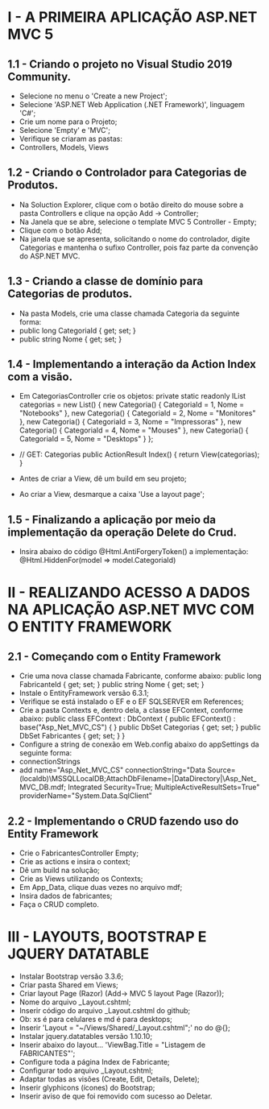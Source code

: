 # I - A PRIMEIRA APLICAÇÃO ASP.NET MVC 5
## 1.1 - Criando o projeto no Visual Studio 2019 Community.
- Selecione no menu o 'Create a new Project';
- Selecione 'ASP.NET Web Application (.NET Framework)', linguagem 'C#';
- Crie um nome para o Projeto;
- Selecione 'Empty' e 'MVC';
- Verifique se criaram as pastas:
- Controllers, Models, Views
## 1.2 - Criando o Controlador para Categorias de Produtos.
- Na Soluction Explorer, clique com o botão direito do mouse sobre a pasta Controllers e clique na opção Add -> Controller;
- Na Janela que se abre, selecione o template MVC 5 Controller - Empty;
- Clique com o botão Add;
- Na janela que se apresenta, solicitando o nome do controlador, digite Categorias e mantenha o sufixo Controller, pois faz parte da convenção do ASP.NET MVC.
## 1.3 - Criando a classe de domínio para Categorias de produtos.
- Na pasta Models, crie uma classe chamada Categoria da seguinte forma:
- public long CategoriaId { get; set; } 
- public string Nome { get; set; }
## 1.4 - Implementando a interação da Action Index com a visão.
- Em CategoriasController crie os objetos:
private static readonly IList<Categoria> categorias = new List<Categoria>()
{
   new Categoria()
   {
       CategoriaId = 1,
       Nome = "Notebooks"
   },
   new Categoria()
   {
       CategoriaId = 2,
       Nome = "Monitores"
   },
   new Categoria()
   {
       CategoriaId = 3,
       Nome = "Impressoras"
   },
   new Categoria()
   {
    CategoriaId = 4,
    Nome = "Mouses"
},
new Categoria()
{
    CategoriaId = 5,
    Nome = "Desktops"
}
};

- // GET: Categorias
public ActionResult Index()
{
   return View(categorias);
}
	
- Antes de criar a View, dê um build em seu projeto;
- Ao criar a View, desmarque a caixa 'Use a layout page';
## 1.5 - Finalizando a aplicação por meio da implementação da operação Delete do Crud.
- Insira abaixo do código @Html.AntiForgeryToken() a implementação: @Html.HiddenFor(model => model.CategoriaId)

# II - REALIZANDO ACESSO A DADOS NA APLICAÇÃO ASP.NET MVC COM O ENTITY FRAMEWORK
## 2.1 - Começando com o Entity Framework
- Crie uma nova classe chamada Fabricante, conforme abaixo:
public long FabricanteId { get; set; }
public string Nome { get; set; }
- Instale o EntityFramework versão 6.3.1;
- Verifique se está instalado o EF e o EF SQLSERVER em References;
- Crie a pasta Contexts e, dentro dela, a classe EFContext, conforme abaixo:
public class EFContext : DbContext
{
public EFContext() : base("Asp_Net_MVC_CS") { }
public DbSet<Categoria> Categorias { get; set; }
public DbSet<Fabricante> Fabricantes { get; set; }
}
- Configure a string de conexão em Web.config abaixo do appSettings da seguinte forma:
- connectionStrings
- add name="Asp_Net_MVC_CS" connectionString="Data Source=(localdb)\MSSQLLocalDB;AttachDbFilename=|DataDirectory|\Asp_Net_MVC_DB.mdf; Integrated Security=True; MultipleActiveResultSets=True" providerName="System.Data.SqlClient"
## 2.2 - Implementando o CRUD fazendo uso do Entity Framework
- Crie o FabricantesController Empty;
- Crie as actions e insira o context;
- Dê um build na solução;
- Crie as Views utilizando os Contexts;
- Em App_Data, clique duas vezes no arquivo mdf;
- Insira dados de fabricantes;
- Faça o CRUD completo.
# III - LAYOUTS, BOOTSTRAP E JQUERY DATATABLE
- Instalar Bootstrap versão 3.3.6;
- Criar pasta Shared em Views;
- Criar layout Page (Razor) (Add-> MVC 5 layout Page (Razor));
- Nome do arquivo _Layout.cshtml;
- Inserir código do arquivo _Layout.cshtml do github;
- Ob: xs é para celulares e md é para desktops;
- Inserir  'Layout = "~/Views/Shared/_Layout.cshtml";' no do @{};
- Instalar jquery.datatables versão 1.10.10;
- Inserir abaixo do layout... 'ViewBag.Title = "Listagem de FABRICANTES"';
- Configure toda a página Index de Fabricante;
- Configurar todo arquivo _Layout.cshtml;
- Adaptar todas as visões (Create, Edit, Details, Delete);
- Inserir glyphicons (ícones) do Bootstrap;
- Inserir aviso de que foi removido com sucesso ao Deletar.